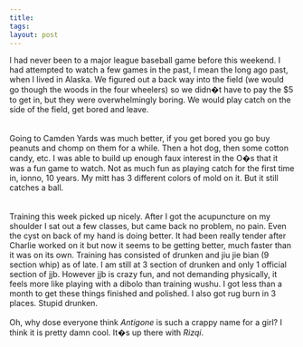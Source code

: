 ```yaml
---
title: 
tags: 
layout: post
---
```

I had never been to a major league baseball game before this weekend.  I had attempted to watch a few games in the past, I mean the long ago past, when I lived in Alaska.  We figured out a back way into the field (we would go though the woods in the four wheelers) so we didn�t have to pay the $5 to get in, but they were overwhelmingly boring.  We would play catch on the side of the field, get bored and leave.  <br /><br />Going to Camden Yards was much better, if you get bored you go buy peanuts and chomp on them for a while.  Then a hot dog, then some cotton candy, etc.  I was able to build up enough faux interest in the O�s that it was a fun game to watch.    Not as much fun as playing catch for the first time in, ionno, 10 years.  My mitt has 3 different colors of mold on it.  But it still catches a ball.  <br /><br />Training this week picked up nicely.  After I got the acupuncture on my shoulder I sat out a few classes, but came back no problem, no pain.  Even the cyst on back of my hand is doing better.  It had been really tender after Charlie worked on it but now it seems to be getting better, much faster than it was on its own.  Training has consisted of drunken and jiu jie bian (9 section whip)  as of late.  I am still at 3 section of drunken and only 1 official section of jjb.  However jjb is crazy fun, and not demanding physically, it feels more like playing with a dibolo than training wushu.   I got less than a month to get these things finished and polished.  I also got rug burn in 3 places.  Stupid drunken. <br /><br />Oh, why dose everyone think <i>Antigone</i> is such a crappy name for a girl?  I think it is pretty damn cool.  It�s up there with <i>Rizqi</i>.<br />
